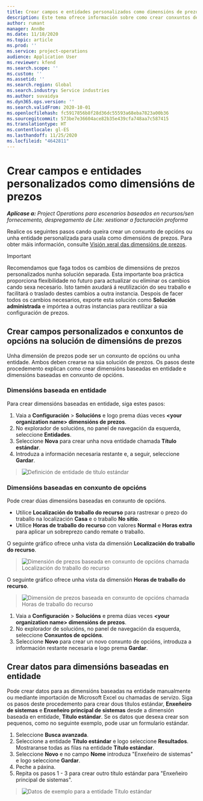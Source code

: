 ```yaml
---
title: Crear campos e entidades personalizados como dimensións de prezos
description: Este tema ofrece información sobre como crear conxuntos de opcións ou entidades personalizados.
author: rumant
manager: AnnBe
ms.date: 11/18/2020
ms.topic: article
ms.prod: ''
ms.service: project-operations
audience: Application User
ms.reviewer: kfend
ms.search.scope: ''
ms.custom: ''
ms.assetid: ''
ms.search.region: Global
ms.search.industry: Service industries
ms.author: suvaidya
ms.dyn365.ops.version: ''
ms.search.validFrom: 2020-10-01
ms.openlocfilehash: fc5917856b8f28d36dc55593a68eba7823a00b36
ms.sourcegitcommit: 573be7e36604ace82b35e439cfa748aa7c587415
ms.translationtype: HT
ms.contentlocale: gl-ES
ms.lasthandoff: 11/25/2020
ms.locfileid: "4642811"
---
```

# <a name="create-custom-fields-and-entities-as-pricing-dimensions"></a>Crear campos e entidades personalizados como dimensións de prezos

_**Aplícase a:** Project Operations para escenarios baseados en recursos/sen fornecemento, despregamento de Lite: xestionar a facturación proforma_

Realice os seguintes pasos cando queira crear un conxunto de opcións ou unha entidade personalizada para usala como dimensións de prezos. Para obter máis información, consulte [Visión xeral das dimensións de prezos](pricing-dimensions-overview.md).  

> [!IMPORTANT]
> Recomendamos que faga todos os cambios de dimensións de prezos personalizados nunha solución separada. Esta importante boa práctica proporciona flexibilidade no futuro para actualizar ou eliminar os cambios cando sexa necesario. Isto tamén axudará á reutilización do seu traballo e facilitará o traslado destes cambios a outra instancia. Despois de facer todos os cambios necesarios, exporte esta solución como **Solución administrada** e impórtea a outras instancias para reutilizar a súa configuración de prezos.

  
## <a name="create-custom-fields-and-option-sets-in-the-pricing-dimension-solution"></a>Crear campos personalizados e conxuntos de opcións na solución de dimensións de prezos

Unha dimensión de prezos pode ser un conxunto de opcións ou unha entidade. Ambos deben crearse na súa solución de prezos. Os pasos deste procedemento explican como crear dimensións baseadas en entidade e dimensións baseadas en conxunto de opcións.

### <a name="entity-based-dimensions"></a>Dimensións baseada en entidade
Para crear dimensións baseadas en entidade, siga estes pasos:

1. Vaia a **Configuración** > **Solucións** e logo prema dúas veces **\<your organization name> dimensións de prezos**.
2. No explorador de solucións, no panel de navegación da esquerda, seleccione **Entidades**.
3. Seleccione **Nova** para crear unha nova entidade chamada **Título estándar**. 
4. Introduza a información necesaria restante e, a seguir, seleccione **Gardar**.

> ![Definición de entidade de título estándar](media/Standard-Title-entity-definition.png)

### <a name="option-set-based-dimensions"></a>Dimensións baseadas en conxunto de opcións 
Pode crear dúas dimensións baseadas en conxunto de opcións. 

- Utilice **Localización do traballo do recurso** para rastrexar o prezo do traballo na localización **Casa** e o traballo **No sitio**. 
- Utilice **Horas de traballo do recurso** con valores **Normal** e **Horas extra** para aplicar un sobreprezo cando remate o traballo.

O seguinte gráfico ofrece unha vista da dimensión **Localización do traballo do recurso**. 

> ![Dimensión de prezos baseada en conxunto de opcións chamada Localización do traballo do recurso](media/Option-set-PD-called-Resource-Work-Location.png)

O seguinte gráfico ofrece unha vista da dimensión **Horas de traballo do recurso**. 

> ![Dimensión de prezos baseada en conxunto de opcións chamada Horas de traballo do recurso](media/Option-set-PD-called-Resource-Work-Hours.png)

1. Vaia a **Configuración** > **Solucións** e prema dúas veces **\<your organization name> dimensións de prezos**. 
2. No explorador de solucións, no panel de navegación da esquerda, seleccione **Conxuntos de opcións**. 
3. Seleccione **Novo** para crear un novo conxunto de opcións, introduza a información restante necesaria e logo prema **Gardar**.

## <a name="create-data-for-entity-based-dimensions"></a>Crear datos para dimensións baseadas en entidade

Pode crear datos para as dimensións baseadas na entidade manualmente ou mediante importación de Microsoft Excel ou chamadas de servizo. Siga os pasos deste procedemento para crear dous títulos estándar, **Enxeñeiro de sistemas** e **Enxeñeiro principal de sistemas** desde a dimensión baseada en entidade, **Título estándar**. Se os datos que desexa crear son pequenos, como no seguinte exemplo, pode usar un formulario estándar.

1. Seleccione **Busca avanzada**.
2. Seleccione a entidade **Título estándar** e logo seleccione **Resultados**. Mostraranse todas as filas na entidade **Título estándar**.
3. Seleccione **Novo** e no campo **Nome** introduza "Enxeñeiro de sistemas" e logo seleccione **Gardar**.
4. Peche a páxina. 
5. Repita os pasos 1 - 3 para crear outro título estándar para "Enxeñeiro principal de sistemas".

> ![Datos de exemplo para a entidade Título estándar](media/ST-data.png)

